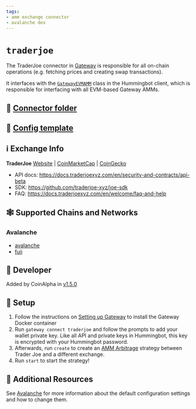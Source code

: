 ```yaml
---
tags:
- amm exchange connector
- avalanche dex
---
```


# `traderjoe`

The TraderJoe connector in [Gateway](/gateway) is responsible for all on-chain operations (e.g. fetching prices and creating swap transactions).

It interfaces with the [`GatewayEVMAMM`](https://github.com/hummingbot/hummingbot/blob/master/hummingbot/connector/gateway_EVM_AMM.py) class in the Hummingbot client, which is responsible for interfacing with all EVM-based Gateway AMMs.

## 📁 [Connector folder](https://github.com/hummingbot/hummingbot/tree/master/gateway/src/connectors/traderjoe)

## 📁 [Config template](https://github.com/hummingbot/hummingbot/blob/master/gateway/src/templates/traderjoe.yml)

## ℹ️ Exchange Info

**TraderJoe**
[Website](https://traderjoexyz.com/trade/) | [CoinMarketCap](https://coinmarketcap.com/exchanges/traderjoe/) | [CoinGecko](https://www.coingecko.com/en/exchanges/traderjoe)

* API docs: <https://docs.traderjoexyz.com/en/security-and-contracts/api-beta>
* SDK: <https://github.com/traderjoe-xyz/joe-sdk>
* FAQ: <https://docs.traderjoexyz.com/en/welcome/faq-and-help>

## 🕸️ Supported Chains and Networks

### Avalanche
* [avalanche](/gateway/chains/ethereum/#avalanche-mainnet)
* [fuji](/gateway/chains/ethereum/#fuji-testnet)

## 👷 Developer

Added by CoinAlpha in [v1.5.0](/release-notes/1.5.0/)

## 🔑 Setup

1. Follow the instructions on [Setting up Gateway](/gateway/setup) to install the Gateway Docker container
2. Run `gateway connect traderjoe` and follow the prompts to add your wallet private key. Like all API and private keys in Hummingbot, this key is encrypted with your Hummingbot password.
3. Afterwards, run `create` to create an [AMM Arbitrage](/strategies/amm-arbitrage/) strategy between Trader Joe and a different exchange.
4. Run `start` to start the strategy!

## 📘 Additional Resources

See [Avalanche](/gateway/chains/ethereum/#avalanche) for more information about the default configuration settings and how to change them.
